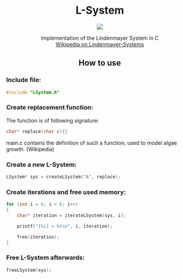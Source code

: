 <h1 align="center">L-System</h1>

<p align="center">
    <img src="https://img.shields.io/badge/-Language-blue?style=for-the-badge&logo=c" />
</p>

<p style="text-align:center">
Implementation of the Lindenmayer System in C <br>
<a href="https://en.wikipedia.org/wiki/L-system">Wikipedia on Lindenmayer-Systems</a>
</p>

<h2 align="center">How to use</h2>

### Include file:
```c
#include "LSystem.h"
```
### Create replacement function:
The function is of following signature:
```c
char* replace(char c){}
```
main.c contains the definition of such a function, used to model algae growth. (Wikipedia)
### Create a new L-System:
```c
LSystem* sys = createLSystem("A", replace);
```
### Create iterations and free used memory:
```c
for (int i = 0; i < 6; i++)
{
    char* iteration = iterateLSystem(sys, i);

    printf("[%i] = %s\n", i, iteration);

    free(iteration);
}
```
### Free L-System afterwards:
```c
freeLSystem(sys);
```
